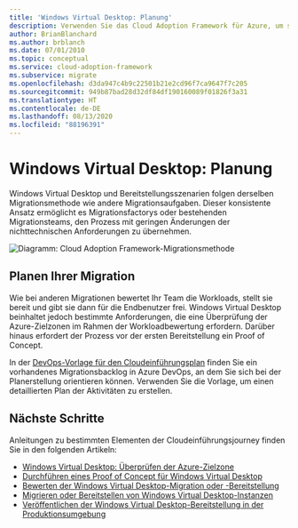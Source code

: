 ```yaml
---
title: 'Windows Virtual Desktop: Planung'
description: Verwenden Sie das Cloud Adoption Framework für Azure, um sich mit bewährten Methoden für die Windows Virtual Desktop-Migration vertraut zu machen, mit denen Sie die Komplexität reduzieren und den Migrationsprozess standardisieren können.
author: BrianBlanchard
ms.author: brblanch
ms.date: 07/01/2010
ms.topic: conceptual
ms.service: cloud-adoption-framework
ms.subservice: migrate
ms.openlocfilehash: d3da947c4b9c22501b21e2cd96f7ca9647f7c205
ms.sourcegitcommit: 949b87bad28d32df84df190160089f01826f3a31
ms.translationtype: HT
ms.contentlocale: de-DE
ms.lasthandoff: 08/13/2020
ms.locfileid: "88196391"
---
```

# <a name="windows-virtual-desktop-planning"></a>Windows Virtual Desktop: Planung

Windows Virtual Desktop und Bereitstellungsszenarien folgen derselben Migrationsmethode wie andere Migrationsaufgaben. Dieser konsistente Ansatz ermöglicht es Migrationsfactorys oder bestehenden Migrationsteams, den Prozess mit geringen Änderungen der nichttechnischen Anforderungen zu übernehmen.

![Diagramm: Cloud Adoption Framework-Migrationsmethode](../../_images/migrate/methodology.png)

## <a name="plan-your-migration"></a>Planen Ihrer Migration

Wie bei anderen Migrationen bewertet Ihr Team die Workloads, stellt sie bereit und gibt sie dann für die Endbenutzer frei. Windows Virtual Desktop beinhaltet jedoch bestimmte Anforderungen, die eine Überprüfung der Azure-Zielzonen im Rahmen der Workloadbewertung erfordern. Darüber hinaus erfordert der Prozess vor der ersten Bereitstellung ein Proof of Concept.

In der [DevOps-Vorlage für den Cloudeinführungsplan](../../plan/template.md) finden Sie ein vorhandenes Migrationsbacklog in Azure DevOps, an dem Sie sich bei der Planerstellung orientieren können. Verwenden Sie die Vorlage, um einen detaillierten Plan der Aktivitäten zu erstellen.

## <a name="next-steps"></a>Nächste Schritte

Anleitungen zu bestimmten Elementen der Cloudeinführungsjourney finden Sie in den folgenden Artikeln:

- [Windows Virtual Desktop: Überprüfen der Azure-Zielzone](./ready.md)
- [Durchführen eines Proof of Concept für Windows Virtual Desktop](./proof-of-concept.md)
- [Bewerten der Windows Virtual Desktop-Migration oder -Bereitstellung](./migrate-assess.md)
- [Migrieren oder Bereitstellen von Windows Virtual Desktop-Instanzen](./migrate-deploy.md)
- [Veröffentlichen der Windows Virtual Desktop-Bereitstellung in der Produktionsumgebung](./migrate-release.md)
